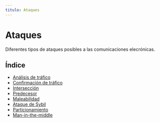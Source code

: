 ```yaml
---
titulo: Ataques
---
```


Ataques
=======

Diferentes tipos de ataques posibles a las comunicaciones elecrónicas.

Índice
------

* [Análisis de tráfico](analisis-de-trafico/)
* [Confirmación de tráfico](confirmacion-de-trafico/)
* [Intersección](interseccion/)
* [Predecesor](predecesor/)
* [Maleabilidad](maleabilidad/)
* [Ataque de Sybil](ataque-de-sybil/)
* [Particionamiento](particionamiento/)
* [Man-in-the-middle](man-in-the-middle/)
